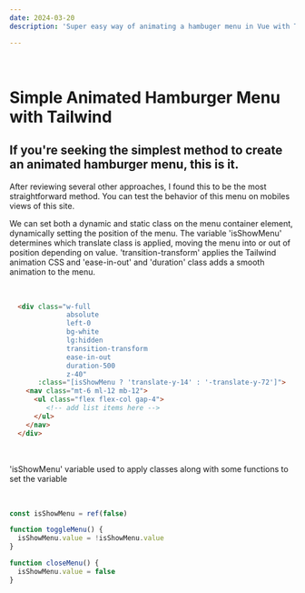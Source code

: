 ```yaml
---
date: 2024-03-20
description: 'Super easy way of animating a hambuger menu in Vue with Tailwind CSS'

---
```


<h1 class="text-xl font-bold text-primary-light">Simple Animated Hamburger Menu with Tailwind</h1>

<h2 class="pt-6 font-bold text-secondary-light">If you're seeking the simplest method to create an animated hamburger menu, this is it.</h2>

<p class="pt-6">After reviewing several other approaches, I found this to be the most straightforward method. You can test the behavior of this menu on mobiles views of this site.</p>

<p class="pt-6 pb-4">
We can set both a dynamic and static class on the menu container element, dynamically setting the position of the menu.
The variable 'isShowMenu' determines which translate class is applied, moving the menu into or out of position depending on value.
'transition-transform' applies the Tailwind animation CSS and 'ease-in-out' and 'duration' class adds a smooth animation to the menu.
</p>


```html
  <div class="w-full 
              absolute 
              left-0 
              bg-white 
              lg:hidden 
              transition-transform 
              ease-in-out 
              duration-500 
              z-40"
       :class="[isShowMenu ? 'translate-y-14' : '-translate-y-72']">
    <nav class="mt-6 ml-12 mb-12">
      <ul class="flex flex-col gap-4">
         <!-- add list items here -->
      </ul>
    </nav>
  </div>
```


<p class="pt-6 pb-3">'isShowMenu' variable used to apply classes along with some functions to set the variable</p>

```js
const isShowMenu = ref(false)

function toggleMenu() {
  isShowMenu.value = !isShowMenu.value
}

function closeMenu() {
  isShowMenu.value = false
}
```

<style>
pre {
    overflow-x: auto;
    padding: 2rem 0;
}
</style>

